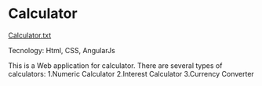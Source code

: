 # Calculator
[Calculator.txt](https://github.com/vishu7141/Calculator/files/10336823/Calculator.txt)

Tecnology: Html, CSS, AngularJs

This is a Web application for calculator.
There are several types of calculators:
1.Numeric Calculator
2.Interest Calculator
3.Currency Converter
